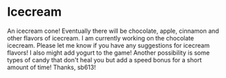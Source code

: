# Icecream
An icecream cone!  Eventually there will be chocolate, apple, cinnamon and other flavors of icecream.  I am currently working on the chocolate icecream.  Please let me know if you have any suggestions for icecream flavors!  I also might add yogurt to the game!  Another possibility is some types of candy that don't heal you but add a speed bonus for a short amount of time!
Thanks,
sb613!
